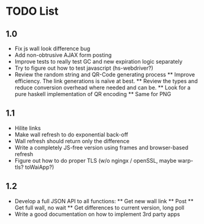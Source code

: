 TODO List
=========

1.0
---

* Fix js wall look difference bug
* Add non-obtrusive AJAX form posting
* Improve tests to really test GC and new expiration logic separately
* Try to figure out how to test javascript (hs-webdriver?)
* Review the random string and QR-Code generating process
** Improve efficiency. The link generations is naïve at best.
** Review the types and reduce conversion overhead where needed and can be.
** Look for a pure haskell implementation of QR encoding
** Same for PNG

1.1
---

* Hilite links
* Make wall refresh to do exponential back-off
* Wall refresh should return only the difference
* Write a completely JS-free version using frames and browser-based refresh
* Figure out how to do proper TLS (w/o ngingx / openSSL, maybe warp-tls? toWaiApp?)

1.2
---

* Develop a full JSON API to all functions:
** Get new wall link
** Post
** Get full wall, no wait
** Get differences to current version, long poll
* Write a good documentation on how to implement 3rd party apps


